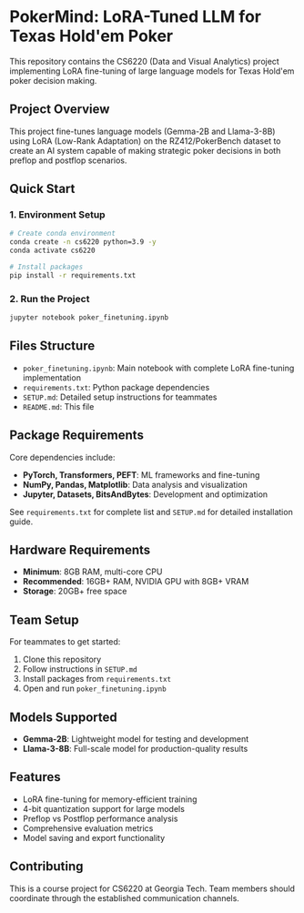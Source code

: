 # PokerMind: LoRA-Tuned LLM for Texas Hold'em Poker

This repository contains the CS6220 (Data and Visual Analytics) project implementing LoRA fine-tuning of large language models for Texas Hold'em poker decision making.

## Project Overview

This project fine-tunes language models (Gemma-2B and Llama-3-8B) using LoRA (Low-Rank Adaptation) on the RZ412/PokerBench dataset to create an AI system capable of making strategic poker decisions in both preflop and postflop scenarios.

## Quick Start

### 1. Environment Setup
```bash
# Create conda environment
conda create -n cs6220 python=3.9 -y
conda activate cs6220

# Install packages
pip install -r requirements.txt
```

### 2. Run the Project
```bash
jupyter notebook poker_finetuning.ipynb
```

## Files Structure

- `poker_finetuning.ipynb`: Main notebook with complete LoRA fine-tuning implementation
- `requirements.txt`: Python package dependencies
- `SETUP.md`: Detailed setup instructions for teammates
- `README.md`: This file

## Package Requirements

Core dependencies include:
- **PyTorch, Transformers, PEFT**: ML frameworks and fine-tuning
- **NumPy, Pandas, Matplotlib**: Data analysis and visualization
- **Jupyter, Datasets, BitsAndBytes**: Development and optimization

See `requirements.txt` for complete list and `SETUP.md` for detailed installation guide.

## Hardware Requirements

- **Minimum**: 8GB RAM, multi-core CPU
- **Recommended**: 16GB+ RAM, NVIDIA GPU with 8GB+ VRAM
- **Storage**: 20GB+ free space

## Team Setup

For teammates to get started:
1. Clone this repository
2. Follow instructions in `SETUP.md`
3. Install packages from `requirements.txt`
4. Open and run `poker_finetuning.ipynb`

## Models Supported

- **Gemma-2B**: Lightweight model for testing and development
- **Llama-3-8B**: Full-scale model for production-quality results

## Features

- LoRA fine-tuning for memory-efficient training
- 4-bit quantization support for large models
- Preflop vs Postflop performance analysis
- Comprehensive evaluation metrics
- Model saving and export functionality

## Contributing

This is a course project for CS6220 at Georgia Tech. Team members should coordinate through the established communication channels.
